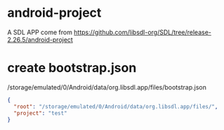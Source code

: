 # android-project

A SDL APP come from https://github.com/libsdl-org/SDL/tree/release-2.26.5/android-project

# create bootstrap.json

/storage/emulated/0/Android/data/org.libsdl.app/files/bootstrap.json

```json
{
  "root": "/storage/emulated/0/Android/data/org.libsdl.app/files/",
  "project": "test"
}
```

